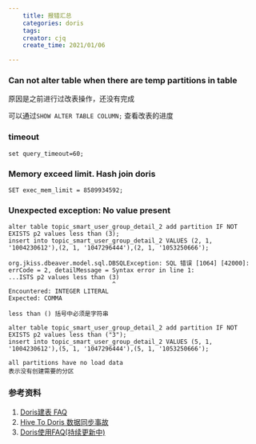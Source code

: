 ```yaml
---
    title: 报错汇总
    categories: doris
    tags:
    creator: cjq
    create_time: 2021/01/06

---
```


### Can not alter table when there are temp partitions in table

原因是之前进行过改表操作，还没有完成

可以通过```SHOW ALTER TABLE COLUMN;``` 查看改表的进度



### timeout

```
set query_timeout=60;
```



### Memory exceed limit. Hash join doris

```
SET exec_mem_limit = 8589934592;
```



### Unexpected exception: No value present





```
alter table topic_smart_user_group_detail_2 add partition IF NOT EXISTS p2 values less than (3);
insert into topic_smart_user_group_detail_2 VALUES (2, 1, '1004230612'),(2, 1, '1047296444'),(2, 1, '1053250666');

org.jkiss.dbeaver.model.sql.DBSQLException: SQL 错误 [1064] [42000]: errCode = 2, detailMessage = Syntax error in line 1:
...ISTS p2 values less than (3)
                             ^
Encountered: INTEGER LITERAL
Expected: COMMA

less than () 括号中必须是字符串

alter table topic_smart_user_group_detail_2 add partition IF NOT EXISTS p2 values less than ("3");
insert into topic_smart_user_group_detail_2 VALUES (5, 1, '1004230612'),(5, 1, '1047296444'),(5, 1, '1053250666');

all partitions have no load data
表示没有创建需要的分区
```





### 参考资料

1. [Doris建表 FAQ](https://km.sankuai.com/page/410003438)
2. [Hive To Doris 数据同步事故](https://km.sankuai.com/page/163452248#id-4.2%E4%B8%BA%E4%BB%80%E4%B9%88CreateTablet%E4%BC%9A%E8%B6%85%E6%97%B6%EF%BC%9F)
3. [Doris使用FAQ(持续更新中)](https://km.sankuai.com/page/311203973)



